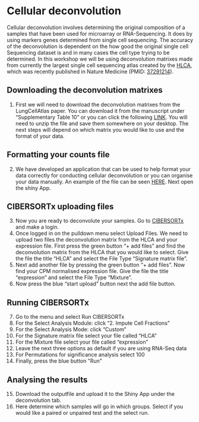 # Cellular deconvolution

Cellular deconvolution involves determining the original composition of a samples that have been used for microarray or RNA-Sequencing. It does by using markers genes determined from single cell sequencing. The accuracy of the deconvolution is dependent on the how good the original single cell Sequencing dataset is and in many cases the cell type trying to be determined. In this workshop we will be using deconvolution matrixes made from currently the largest single cell sequencing atlas created by the [HLCA](https://github.com/LungCellAtlas/HLCA), which was recently published in Nature Medicine (PMID: [37291214](https://pubmed.ncbi.nlm.nih.gov/37291214/)).

## Downloading the deconvolution matrixes 

1.	First we will need to download the deconvolution matrixes from the LungCellAtlas paper. You can download it from the manuscript under “Supplementary Table 10” or you can click the following [LINK](https://www.ncbi.nlm.nih.gov/pmc/articles/PMC10287567/bin/41591_2023_2327_MOESM6_ESM.zip). You will need to unzip the file and save them somewhere on your desktop. The next steps will depend on which matrix you would like to use and the format of your data.


## Formatting your counts file

2.	We have developed an application that can be used to help format your data correctly for conducting cellular deconvolution or you can organise your data manually. An example of the file can be seen [HERE]( ). Next open the shiny App.

## CIBERSORTx uploading files 
3.	Now you are ready to deconvolute your samples. Go to [CIBERSORTx](https://cibersortx.stanford.edu/) and make a login. 
4.	Once logged in on the pulldown menu select Upload Files. We need to upload two files the deconvolution matrix from the HLCA and your expression file. First press the green button “+ add files” and find the deconvolution matrix from the HLCA that you would like to select. Give the file the title “HLCA” and select the File Type “Signature matrix file”. 
5.	Next add another file by pressing the green button “+ add files”.  Now find your CPM normalised expression file. Give the file the title “expression” and select the File Type “Mixture”.  
6.	Now press the blue “start upload” button next the add file button.  

## Running CIBERSORTx

7.	Go to the menu and select Run CIBERSORTx
8.	For the Select Analysis Module: click “2. Impute Cell Fractions”
9.	For the Select Analysis Mode: click “Custom”
10.	For the Signature matrix file select your file called “HLCA”
11.	For the Mixture file select your file called “expression”
12.	Leave the next three options as default if you are using RNA-Seq data 
13.	For Permutations for significance analysis select 100
14.	Finally, press the blue button "Run"
## Analysing the results 
15.	Download the outputfile and upload it to the Shiny App under the deconvolution tab.
16.	Here determine which samples will go in which groups. Select if you would like a paired or unpaired test and the select run.
    
